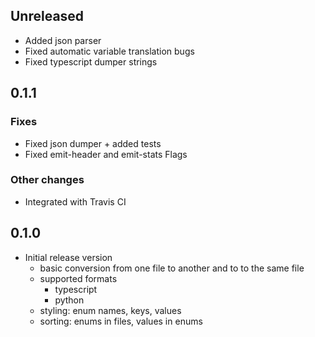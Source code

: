## Unreleased

* Added json parser
* Fixed automatic variable translation bugs
* Fixed typescript dumper strings

## 0.1.1

### Fixes

* Fixed json dumper + added tests
* Fixed emit-header and emit-stats Flags

### Other changes

* Integrated with Travis CI

## 0.1.0

* Initial release version
  * basic conversion from one file to another and to to the same file
  * supported formats
    * typescript
    * python
  * styling: enum names, keys, values
  * sorting: enums in files, values in enums
